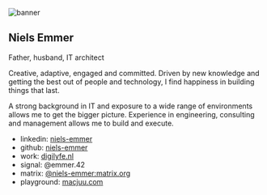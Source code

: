 ![banner](https://niels-emmer.github.io/assets/images/niels-emmer-banner.png "Niels Emmer - Banner pic")

## Niels Emmer

Father, husband, IT architect

Creative, adaptive, engaged and committed. Driven by new knowledge and getting the best out of people and technology, I find happiness in building things that last.

A strong background in IT and exposure to a wide range of environments allows me to get the bigger picture. Experience in engineering, consulting and management allows me to build and execute.

* linkedin: [niels-emmer](https://www.linkedin.com/in/niels-emmer/)
* github: [niels-emmer](https://github.com/niels-emmer)
* work: [digilyfe.nl](https://digilyfe.nl)
* signal: @emmer.42
* matrix: [@niels-emmer:matrix.org](https://matrix.to/#/@niels-emmer:matrix.org)
* playground: [macjuu.com](https://macjuu.com)
